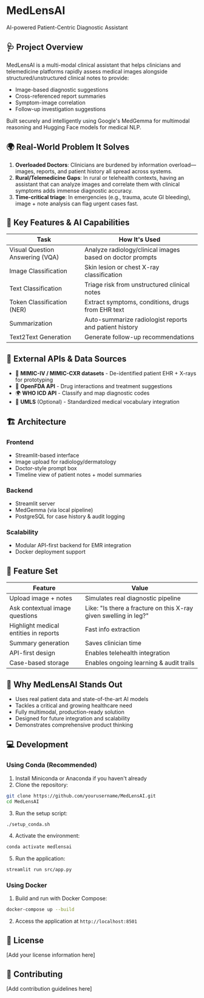 # MedLensAI
AI-powered Patient-Centric Diagnostic Assistant

## 🩺 Project Overview

MedLensAI is a multi-modal clinical assistant that helps clinicians and telemedicine platforms rapidly assess medical images alongside structured/unstructured clinical notes to provide:
- Image-based diagnostic suggestions
- Cross-referenced report summaries
- Symptom-image correlation
- Follow-up investigation suggestions

Built securely and intelligently using Google's MedGemma for multimodal reasoning and Hugging Face models for medical NLP.

## 🌍 Real-World Problem It Solves

1. **Overloaded Doctors**: Clinicians are burdened by information overload—images, reports, and patient history all spread across systems.
2. **Rural/Telemedicine Gaps**: In rural or telehealth contexts, having an assistant that can analyze images and correlate them with clinical symptoms adds immense diagnostic accuracy.
3. **Time-critical triage**: In emergencies (e.g., trauma, acute GI bleeding), image + note analysis can flag urgent cases fast.

## 🧠 Key Features & AI Capabilities

| Task | How It's Used |
|------|---------------|
| Visual Question Answering (VQA) | Analyze radiology/clinical images based on doctor prompts |
| Image Classification | Skin lesion or chest X-ray classification |
| Text Classification | Triage risk from unstructured clinical notes |
| Token Classification (NER) | Extract symptoms, conditions, drugs from EHR text |
| Summarization | Auto-summarize radiologist reports and patient history |
| Text2Text Generation | Generate follow-up recommendations |

## 🔗 External APIs & Data Sources

- 🏥 **MIMIC-IV / MIMIC-CXR datasets** - De-identified patient EHR + X-rays for prototyping
- 📡 **OpenFDA API** - Drug interactions and treatment suggestions
- 🌍 **WHO ICD API** - Classify and map diagnostic codes
- 🧬 **UMLS** (Optional) - Standardized medical vocabulary integration

## 🏗️ Architecture

### Frontend
- Streamlit-based interface
- Image upload for radiology/dermatology
- Doctor-style prompt box
- Timeline view of patient notes + model summaries

### Backend
- Streamlit server
- MedGemma (via local pipeline)
- PostgreSQL for case history & audit logging

### Scalability
- Modular API-first backend for EMR integration
- Docker deployment support

## 🧪 Feature Set

| Feature | Value |
|---------|-------|
| Upload image + notes | Simulates real diagnostic pipeline |
| Ask contextual image questions | Like: "Is there a fracture on this X-ray given swelling in leg?" |
| Highlight medical entities in reports | Fast info extraction |
| Summary generation | Saves clinician time |
| API-first design | Enables telehealth integration |
| Case-based storage | Enables ongoing learning & audit trails |

## 🚀 Why MedLensAI Stands Out

- Uses real patient data and state-of-the-art AI models
- Tackles a critical and growing healthcare need
- Fully multimodal, production-ready solution
- Designed for future integration and scalability
- Demonstrates comprehensive product thinking

## 💻 Development

### Using Conda (Recommended)

1. Install Miniconda or Anaconda if you haven't already
2. Clone the repository:
```bash
git clone https://github.com/yourusername/MedLensAI.git
cd MedLensAI
```

3. Run the setup script:
```bash
./setup_conda.sh
```

4. Activate the environment:
```bash
conda activate medlensai
```

5. Run the application:
```bash
streamlit run src/app.py
```

### Using Docker

1. Build and run with Docker Compose:
```bash
docker-compose up --build
```

2. Access the application at `http://localhost:8501`

## 📝 License

[Add your license information here]

## 🤝 Contributing

[Add contribution guidelines here]

